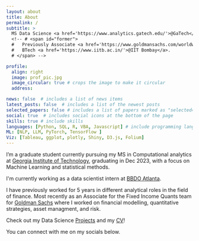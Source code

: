 ```yaml
---
layout: about
title: About
permalink: /
subtitle: >
  MS Data Science <a href='https://www.analytics.gatech.edu/'>@GaTech</a> <br>
  <!-- # <span id="former">
  #   Previously Associate <a href='https://www.goldmansachs.com/worldwide/india/careers/bengaluru-office/'>@GoldmanSachs</a>,
  #   BTech <a href='https://www.iitb.ac.in/'>@IIT Bombay</a>.
  # </span> -->

profile:
  align: right
  image: prof_pic.jpg
  image_circular: true # crops the image to make it circular
  address:

news: false  # includes a list of news items
latest_posts: false  # includes a list of the newest posts
selected_papers: false # includes a list of papers marked as "selected={true}"
social: true  # includes social icons at the bottom of the page
skills: true # include skills 
languages: [Python, SQL, R, VBA, Javascript] # include programming languages as buttons
ML: [NLP, LLM, PyTorch, TensorFlow ]
Viz: [Tableau, ggplot, plotly, Shiny, D3.js, Folium]
---
```


I’m a graduate student currently pursuing my MS in Computational analytics at [Georgia Institute of Technology](https://www.analytics.gatech.edu/), graduating in Dec 2023, with a focus on Machine Learning and statistical methods.

I'm currently working as a data scientist intern at [BBDO Atlanta](https://bbdoatl.com/).  

I have previously worked for 5 years in different analytical roles in the field of finance. Most recently as an Associate for the Fixed Income Quants team for [Goldman Sachs](https://www.goldmansachs.com/worldwide/india/careers/bengaluru-office/) where I worked on financial modelling, quantitative strategies, asset managment, and risk. 

Check out my Data Science [Projects](/projects/) and my [CV](/cv/)!

You can connect with me on my socials below.

<!-- 
Write your biography here. Tell the world about yourself. Link to your favorite [subreddit](http://reddit.com). You can put a picture in, too. The code is already in, just name your picture `prof_pic.jpg` and put it in the `img/` folder.

Put your address / P.O. box / other info right below your picture. You can also disable any of these elements by editing `profile` property of the YAML header of your `_pages/about.md`. Edit `_bibliography/papers.bib` and Jekyll will render your [publications page](/al-folio/publications/) automatically.

Link to your social media connections, too. This theme is set up to use [Font Awesome icons](http://fortawesome.github.io/Font-Awesome/) and [Academicons](https://jpswalsh.github.io/academicons/), like the ones below. Add your Facebook, Twitter, LinkedIn, Google Scholar, or just disable all of them. -->
